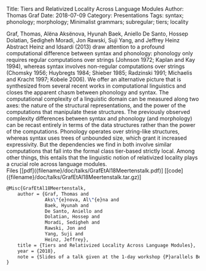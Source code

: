 Title: Tiers and Relativized Locality Across Language Modules
Author: Thomas Graf
Date: 2018-07-09
Category: Presentations
Tags: syntax; phonology; morphology; Minimalist grammars; subregular; tiers; locality

<div markdown class="authors">
Graf, Thomas, Alëna Aksënova, Hyunah Baek, Aniello De Santo, Hossep Dolatian, Sedigheh Moradi, Jon Rawski, Suji Yang, and Jeffrey Heinz
</div>

<div markdown class="abstract">
<span id="abstract-title">Abstract</span>
Heinz and Idsardi (2013) draw attention to a profound computational difference
between syntax and phonology: phonology only requires regular computations over strings (Johnson 1972; Kaplan and Kay 1994), whereas syntax involves non-regular computations over strings (Chomsky 1956; Huybregts 1984; Shieber 1985; Radzinski 1991; Michaelis and Kracht 1997; Kobele 2006).
We offer an alternative picture that is synthesized from several recent works
in computational linguistics and closes the apparent chasm between phonology and syntax.
The computational complexity of a linguistic domain can be measured along two axes: the nature of the structural representations, and the power of the computations that manipulate these structures.
The previously observed complexity differences between syntax and phonology
(and morphology) can be recast entirely in terms of the data structures rather than the power of the computations.
Phonology operates over string-like structures, whereas syntax uses trees of
unbounded size, which grant it increased expressivity.
But the dependencies we find in both involve similar computations that fall into the formal class tier-based strictly local.
Among other things, this entails that the linguistic notion of relativized locality plays a crucial role across language modules.
</div>

<div markdown class="files">
<span id="files-title">Files</span>
[[pdf]({filename}/doc/talks/GrafEtAl18Meertenstalk.pdf)]
[[code]({filename}/doc/talks/GrafEtAl18Meertenstalk.tar.gz)]
</div>

~~~latex
@Misc{GrafEtAl18Meertenstalk,
    author = {Graf, Thomas and
              Aks\"{e}nova, Al\"{e}na and
              Baek, Hyunah and
              De Santo, Aniello and
              Dolatian, Hossep and
              Moradi, Sedigheh and
              Rawski, Jon and
              Yang, Suji and
              Heinz, Jeffrey},
    title = {Tiers and Relativized Locality Across Language Modules},
    year = {2018},
    note = {Slides of a talk given at the 1-day workshop {P}arallels Between Phonology and Syntax, {J}uly 9, {M}eertens {I}nstituut, {A}msterdam, {N}etherlands}
}
~~~
